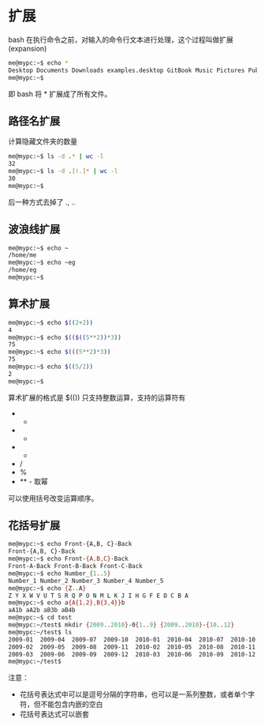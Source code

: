 # 扩展

bash 在执行命令之前，对输入的命令行文本进行处理，这个过程叫做扩展(expansion)

```bash
me@mypc:~$ echo *
Desktop Documents Downloads examples.desktop GitBook Music Pictures Public Templates test Videos
me@mypc:~$ 
```
即 bash 将 * 扩展成了所有文件。


## 路径名扩展


计算隐藏文件夹的数量
```bash
me@mypc:~$ ls -d .* | wc -l
32
me@mypc:~$ ls -d .[!.]* | wc -l
30
me@mypc:~$ 
```
后一种方式去掉了 ., ..

## 波浪线扩展

```bash
me@mypc:~$ echo ~
/home/me
me@mypc:~$ echo ~eg
/home/eg
me@mypc:~$
```

## 算术扩展
```bash
me@mypc:~$ echo $((2+2))
4
me@mypc:~$ echo $(($((5**2))*3))
75
me@mypc:~$ echo $(((5**2)*3))
75
me@mypc:~$ echo $((5/2))
2
me@mypc:~$ 
```

算术扩展的格式是 $(()) 只支持整数运算，支持的运算符有
- +
- -
- *
- /
- %
- \*\* - 取幂

可以使用括号改变运算顺序。

## 花括号扩展

```bash
me@mypc:~$ echo Front-{A,B, C}-Back
Front-{A,B, C}-Back
me@mypc:~$ echo Front-{A,B,C}-Back
Front-A-Back Front-B-Back Front-C-Back
me@mypc:~$ echo Number_{1..5}
Number_1 Number_2 Number_3 Number_4 Number_5
me@mypc:~$ echo {Z..A}
Z Y X W V U T S R Q P O N M L K J I H G F E D C B A
me@mypc:~$ echo a{A{1,2},B{3,4}}b
aA1b aA2b aB3b aB4b
me@mypc:~$ cd test
me@mypc:~/test$ mkdir {2009..2010}-0{1..9} {2009..2010}-{10..12}
me@mypc:~/test$ ls
2009-01  2009-04  2009-07  2009-10  2010-01  2010-04  2010-07  2010-10
2009-02  2009-05  2009-08  2009-11  2010-02  2010-05  2010-08  2010-11
2009-03  2009-06  2009-09  2009-12  2010-03  2010-06  2010-09  2010-12
me@mypc:~/test$ 
```

注意：
- 花括号表达式中可以是逗号分隔的字符串，也可以是一系列整数，或者单个字符，但不能包含内嵌的空白
- 花括号表达式可以嵌套